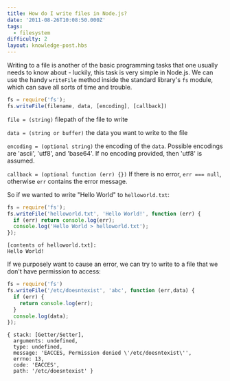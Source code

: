 ```yaml
---
title: How do I write files in Node.js?
date: '2011-08-26T10:08:50.000Z'
tags:
  - filesystem
difficulty: 2
layout: knowledge-post.hbs
---
```


Writing to a file is another of the basic programming tasks that one usually needs to know about - luckily, this task is very simple in Node.js. We can use the handy `writeFile` method inside the standard library's `fs` module, which can save all sorts of time and trouble.

```javascript
fs = require('fs');
fs.writeFile(filename, data, [encoding], [callback])
```

`file = (string)` filepath of the file to write

`data = (string or buffer)` the data you want to write to the file

`encoding = (optional string)` the encoding of the `data`. Possible encodings are 'ascii', 'utf8', and 'base64'. If no encoding provided, then 'utf8' is assumed.

`callback = (optional function (err) {})` If there is no error, `err === null`, otherwise `err` contains the error message.

So if we wanted to write "Hello World" to `helloworld.txt`:

```javascript
fs = require('fs');
fs.writeFile('helloworld.txt', 'Hello World!', function (err) {
  if (err) return console.log(err);
  console.log('Hello World > helloworld.txt');
});
```

```
[contents of helloworld.txt]:
Hello World!
```

If we purposely want to cause an error, we can try to write to a file that we don't have permission to access:

```javascript
fs = require('fs')
fs.writeFile('/etc/doesntexist', 'abc', function (err,data) {
  if (err) {
    return console.log(err);
  }
  console.log(data);
});
```

```
{ stack: [Getter/Setter],
  arguments: undefined,
  type: undefined,
  message: 'EACCES, Permission denied \'/etc/doesntexist\'',
  errno: 13,
  code: 'EACCES',
  path: '/etc/doesntexist' }
```
